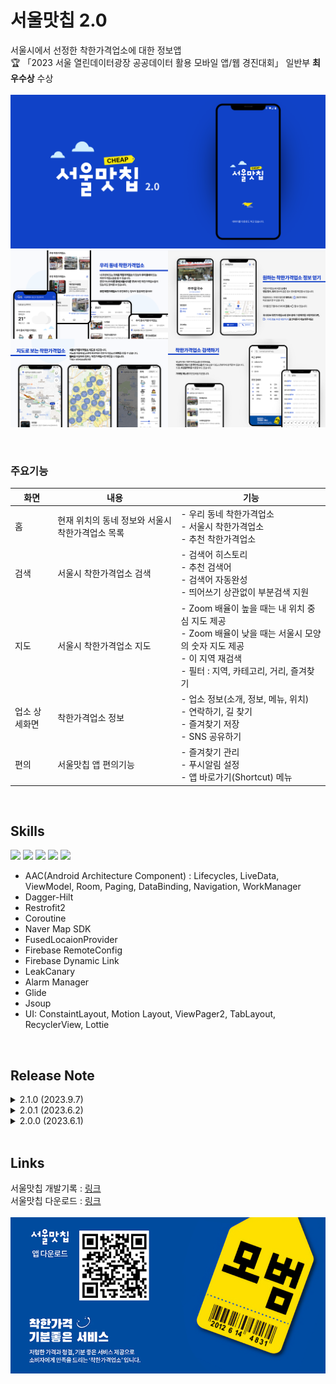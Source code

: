 # 서울맛칩 2.0</br>
서울시에서 선정한 착한가격업소에 대한 정보앱
</br>
🏆 「2023 서울 열린데이터광장 공공데이터 활용 모바일 앱/웹 경진대회」 일반부 **최우수상** 수상</br>
</br>
<img src="./img/그래픽.png">
</br>
<img src="./img/소개.png">
</br>

</br>

### 주요기능
화면|내용|기능
------|---|---
홈|현재 위치의 동네 정보와 서울시 착한가격업소 목록|- 우리 동네 착한가격업소</br>- 서울시 착한가격업소</br>- 추천 착한가격업소 
검색|서울시 착한가격업소 검색|- 검색어 히스토리</br>- 추천 검색어</br>- 검색어 자동완성</br>- 띄어쓰기 상관없이 부분검색 지원
지도|서울시 착한가격업소 지도|- Zoom 배율이 높을 때는 내 위치 중심 지도 제공</br>- Zoom 배율이 낮을 때는 서울시 모양의 숫자 지도 제공</br>- 이 지역 재검색</br>- 필터 : 지역, 카테고리, 거리, 즐겨찾기
업소 상세화면|착한가격업소 정보|- 업소 정보(소개, 정보, 메뉴, 위치)</br>- 연락하기, 길 찾기</br>- 즐겨찾기 저장</br>- SNS 공유하기
편의|서울맛칩 앱 편의기능|- 즐겨찾기 관리</br> - 푸시알림 설정</br> - 앱 바로가기(Shortcut) 메뉴

</br>

## Skills
<img src="https://img.shields.io/badge/Android-34A853?style=flat&logo=android&logoColor=white"/> <img src="https://img.shields.io/badge/Kotlin-7F52FF?style=flat&logo=Kotlin&logoColor=white"/> <img src="https://img.shields.io/badge/Firebase-FFCA28?style=flat&logo=firebase&logoColor=white"/> <img src="https://img.shields.io/badge/MVVM-000000?style=flat&logo=&logoColor=white"/> <img src="https://img.shields.io/badge/RESTful API-000000?style=flat&logo=&logoColor=000000"/> 
+ AAC(Android Architecture Component) : Lifecycles, LiveData, ViewModel, Room, Paging, DataBinding, Navigation, WorkManager
+ Dagger-Hilt
+ Restrofit2
+ Coroutine
+ Naver Map SDK
+ FusedLocaionProvider
+ Firebase RemoteConfig
+ Firebase Dynamic Link
+ LeakCanary
+ Alarm Manager
+ Glide
+ Jsoup
+ UI: ConstaintLayout, Motion Layout, ViewPager2, TabLayout, RecyclerView, Lottie

</br>

## Release Note
<details><summary>2.1.0 (2023.9.7)</summary>
1. 앱의 로딩속도 개선 : 기존 5초 -> 2초</br>
2. 지도에서 "재검색"기능 추가</br>
3. 착한가격업소 사진이 나오지 않는 현상 수정</br>
</details>    
<details><summary>2.0.1 (2023.6.2)</summary>
출시 후 버그 수정 : 동네 정보 불러오지 못하는 문제, 메뉴 정보를 네트워크에서 불러오지 못하는 문제
</details>   
<details><summary>2.0.0 (2023.6.1)</summary>
서울맛칩2.0을 출시합니다. 서울맛칩은 서울시에서 선정한 착한가격업소 정보앱입니다!
</details>   

</br>

## Links
서울맛칩 개발기록 : [링크](https://reflective-goose-443.notion.site/0b89bddfb6334d178d6f6c45f1d71182?pvs=4)</br>
서울맛칩 다운로드 : [링크](https://play.google.com/store/apps/details?id=com.sandy.seoul_matcheap)</br></br>
<img src="./img/링크.png">
